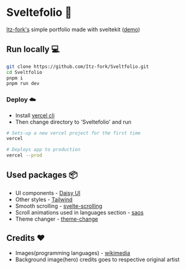 # Sveltefolio 🦊
[Itz-fork's](https://github.com/Itz-fork) simple portfolio made with sveltekit ([demo](https://sveltefolio.vercel.app/))


## Run locally 💻
```bash
git clone https://github.com/Itz-fork/Sveltfolio.git
cd Sveltfolio
pnpm i
pnpm run dev
```

### Deploy ☁️

- Install [vercel cli](https://vercel.com/cli)
- Then change directory to 'Sveltefolio' and run
```sh
# Sets-up a new vercel project for the first time
vercel

# Deploys app to production
vercel --prod
```

## Used packages 📦
- UI components - [Daisy UI](https://github.com/saadeghi/daisyui)
- Other styles - [Tailwind](http://tailwindcss.com/)
- Smooth scrolling - [svelte-scrolling](https://github.com/valmisson/svelte-scrolling)
- Scroll animations used in languages section - [saos](https://github.com/shiryel/saos)
- Theme changer - [theme-change](https://github.com/saadeghi/theme-change)


## Credits ❤️
- Images(programming languages) - [wikimedia](https://commons.wikimedia.org/)
- Background image(hero) credits goes to respective original artist